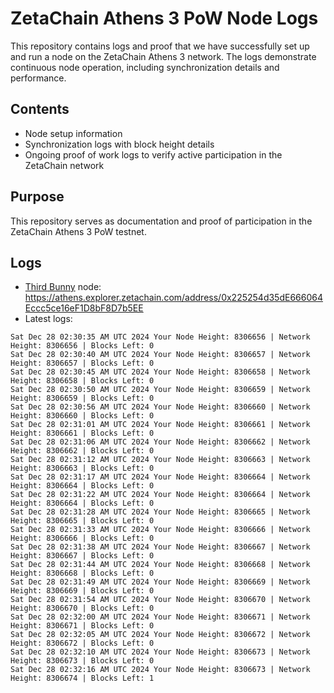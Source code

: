 # ZetaChain Athens 3 PoW Node Logs
This repository contains logs and proof that we have successfully set up and run a node on the ZetaChain Athens 3 network. The logs demonstrate continuous node operation, including synchronization details and performance.

## Contents
- Node setup information
- Synchronization logs with block height details
- Ongoing proof of work logs to verify active participation in the ZetaChain network

## Purpose
This repository serves as documentation and proof of participation in the ZetaChain Athens 3 PoW testnet.

## Logs

- [Third Bunny](https://thirdbunny.xyz/) node: https://athens.explorer.zetachain.com/address/0x225254d35dE666064Eccc5ce16eF1D8bF8D7b5EE
- Latest logs:
```
Sat Dec 28 02:30:35 AM UTC 2024 Your Node Height: 8306656 | Network Height: 8306656 | Blocks Left: 0
Sat Dec 28 02:30:40 AM UTC 2024 Your Node Height: 8306657 | Network Height: 8306657 | Blocks Left: 0
Sat Dec 28 02:30:45 AM UTC 2024 Your Node Height: 8306658 | Network Height: 8306658 | Blocks Left: 0
Sat Dec 28 02:30:50 AM UTC 2024 Your Node Height: 8306659 | Network Height: 8306659 | Blocks Left: 0
Sat Dec 28 02:30:56 AM UTC 2024 Your Node Height: 8306660 | Network Height: 8306660 | Blocks Left: 0
Sat Dec 28 02:31:01 AM UTC 2024 Your Node Height: 8306661 | Network Height: 8306661 | Blocks Left: 0
Sat Dec 28 02:31:06 AM UTC 2024 Your Node Height: 8306662 | Network Height: 8306662 | Blocks Left: 0
Sat Dec 28 02:31:12 AM UTC 2024 Your Node Height: 8306663 | Network Height: 8306663 | Blocks Left: 0
Sat Dec 28 02:31:17 AM UTC 2024 Your Node Height: 8306664 | Network Height: 8306664 | Blocks Left: 0
Sat Dec 28 02:31:22 AM UTC 2024 Your Node Height: 8306664 | Network Height: 8306664 | Blocks Left: 0
Sat Dec 28 02:31:28 AM UTC 2024 Your Node Height: 8306665 | Network Height: 8306665 | Blocks Left: 0
Sat Dec 28 02:31:33 AM UTC 2024 Your Node Height: 8306666 | Network Height: 8306666 | Blocks Left: 0
Sat Dec 28 02:31:38 AM UTC 2024 Your Node Height: 8306667 | Network Height: 8306667 | Blocks Left: 0
Sat Dec 28 02:31:44 AM UTC 2024 Your Node Height: 8306668 | Network Height: 8306668 | Blocks Left: 0
Sat Dec 28 02:31:49 AM UTC 2024 Your Node Height: 8306669 | Network Height: 8306669 | Blocks Left: 0
Sat Dec 28 02:31:54 AM UTC 2024 Your Node Height: 8306670 | Network Height: 8306670 | Blocks Left: 0
Sat Dec 28 02:32:00 AM UTC 2024 Your Node Height: 8306671 | Network Height: 8306671 | Blocks Left: 0
Sat Dec 28 02:32:05 AM UTC 2024 Your Node Height: 8306672 | Network Height: 8306672 | Blocks Left: 0
Sat Dec 28 02:32:10 AM UTC 2024 Your Node Height: 8306673 | Network Height: 8306673 | Blocks Left: 0
Sat Dec 28 02:32:16 AM UTC 2024 Your Node Height: 8306673 | Network Height: 8306674 | Blocks Left: 1
```
